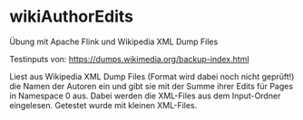# wikiAuthorEdits

Übung mit Apache Flink und Wikipedia XML Dump Files

Testinputs von: https://dumps.wikimedia.org/backup-index.html

Liest aus Wikipedia XML Dump Files (Format wird dabei noch nicht geprüft!) die Namen 
der Autoren ein und gibt sie mit der Summe ihrer Edits für Pages in Namespace 0 aus. Dabei werden die XML-Files aus dem Input-Ordner eingelesen. Getestet wurde mit kleinen XML-Files.
